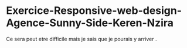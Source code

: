 # Exercice-Responsive-web-design-Agence-Sunny-Side-Keren-Nzira

Ce sera peut etre difficile mais je sais que je pourais y arriver .
